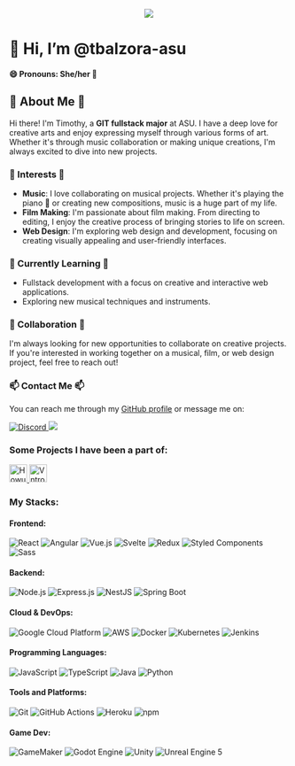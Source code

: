 <p align="center">
  <img src="https://img.shields.io/badge/Made%20with%20%E2%99%A5%EF%B8%8F%20by-lawulf-ff69b4">
</p>

# 👋 Hi, I’m @tbalzora-asu

#### 😄 Pronouns: She/her 🌺



## 🌸 About Me 🌸

Hi there! I'm Timothy, a **GIT fullstack major** at ASU. I have a deep love for creative arts and enjoy expressing myself through various forms of art. Whether it's through music collaboration or making unique creations, I'm always excited to dive into new projects.

### 🎵 Interests 🎵

- **Music**: I love collaborating on musical projects. Whether it's playing the piano 🎹 or creating new compositions, music is a huge part of my life.
- **Film Making**: I'm passionate about film making. From directing to editing, I enjoy the creative process of bringing stories to life on screen.
- **Web Design**: I'm exploring web design and development, focusing on creating visually appealing and user-friendly interfaces.

### 🌱 Currently Learning 🌱

- Fullstack development with a focus on creative and interactive web applications.
- Exploring new musical techniques and instruments.

### 💞️ Collaboration 💞️

I'm always looking for new opportunities to collaborate on creative projects. If you're interested in working together on a musical, film, or web design project, feel free to reach out!

### 📫 Contact Me 📫

You can reach me through my [GitHub profile](https://github.com/zora) or message me on:

<p>
<!-- Discord Button -->
  <a href="https://discord.com/users/lawulf" target="_blank">
    <img src="https://img.shields.io/badge/Discord-@lawulf-7289DA?style=flat-square&logo=discord&logoColor=white" alt="Discord">
  </a>
<!-- LinkedIn Button -->
  <a href="https://www.linkedin.com/in/timbalzora/" target="_blank">
    <img src="https://img.shields.io/badge/LinkedIn-@Timbalzora-0077B5?style=flat-square&logo=linkedin">
  </a>
</p>
<h3>Some Projects I have been a part of: </h3>
<!-- Webpage Buttons with Favicons -->
<p>
  <a href="https://howulf.com" target="_blank">
    <img src="https://howulf.com/favicon.ico" width="32px" height="32px" alt="Howulf►">
  </a>

  <a href="https://vntro.net" target="_blank">
    <img src="https://vntro.net/wp-content/uploads/2020/07/vntro-black.png" width="32px" height="32px" alt="Vntro">
  </a>

  <!-- End webpage buttons -->
</p>

<h3>My Stacks:</h3>
<h4>Frontend:</h4>
<p>
  <img alt="React" src="https://img.shields.io/badge/-React-45b8d8?style=flat-square&logo=react&logoColor=white" />
  <img alt="Angular" src="https://img.shields.io/badge/-Angular-DD0031?style=flat-square&logo=angular&logoColor=white" />
  <img alt="Vue.js" src="https://img.shields.io/badge/-Vue.js-4FC08D?style=flat-square&logo=vue.js&logoColor=white" />
  <img alt="Svelte" src="https://img.shields.io/badge/-Svelte-FF3E00?style=flat-square&logo=svelte&logoColor=white" />
  <img alt="Redux" src="https://img.shields.io/badge/-Redux-764ABC?style=flat-square&logo=redux&logoColor=white" />
  <img alt="Styled Components" src="https://img.shields.io/badge/-Styled_Components-db7092?style=flat-square&logo=styled-components&logoColor=white" />
  <img alt="Sass" src="https://img.shields.io/badge/-Sass-CC6699?style=flat-square&logo=sass&logoColor=white" />
</p>

<!-- Backend -->
<h4>Backend:</h4>
<p>
  <img alt="Node.js" src="https://img.shields.io/badge/-Node.js-43853d?style=flat-square&logo=Node.js&logoColor=white" />
  <img alt="Express.js" src="https://img.shields.io/badge/-Express.js-000000?style=flat-square&logo=express&logoColor=white" />
  <img alt="NestJS" src="https://img.shields.io/badge/-NestJS-ea2845?style=flat-square&logo=nestjs&logoColor=white" />
  <img alt="Spring Boot" src="https://img.shields.io/badge/-Spring_Boot-6DB33F?style=flat-square&logo=spring-boot&logoColor=white" />
</p>

<!-- Cloud & DevOps -->
<h4>Cloud & DevOps:</h4>
<p>
  <img alt="Google Cloud Platform" src="https://img.shields.io/badge/-Google_Cloud_Platform-1a73e8?style=flat-square&logo=google-cloud&logoColor=white" />
  <img alt="AWS" src="https://img.shields.io/badge/-AWS-232F3E?style=flat-square&logo=amazon-aws&logoColor=white" />
  <img alt="Docker" src="https://img.shields.io/badge/-Docker-46a2f1?style=flat-square&logo=docker&logoColor=white" />
  <img alt="Kubernetes" src="https://img.shields.io/badge/-Kubernetes-326CE5?style=flat-square&logo=kubernetes&logoColor=white" />
  <img alt="Jenkins" src="https://img.shields.io/badge/-Jenkins-D24939?style=flat-square&logo=jenkins&logoColor=white" />
</p>

<!-- Programming Languages -->
<h4>Programming Languages:</h4>
<p>
  <img alt="JavaScript" src="https://img.shields.io/badge/-JavaScript-F7DF1E?style=flat-square&logo=javascript&logoColor=black" />
  <img alt="TypeScript" src="https://img.shields.io/badge/-TypeScript-007ACC?style=flat-square&logo=typescript&logoColor=white" />
  <img alt="Java" src="https://img.shields.io/badge/-Java-007396?style=flat-square&logo=java&logoColor=white" />
  <img alt="Python" src="https://img.shields.io/badge/-Python-3776AB?style=flat-square&logo=python&logoColor=white" />
</p>

<!-- Tools & Platforms -->
<h4>Tools and Platforms:</h4>
<p>
  <img alt="Git" src="https://img.shields.io/badge/-Git-F05032?style=flat-square&logo=git&logoColor=white" />
  <img alt="GitHub Actions" src="https://img.shields.io/badge/-GitHub_Actions-2088FF?style=flat-square&logo=github-actions&logoColor=white" />
  <img alt="Heroku" src="https://img.shields.io/badge/-Heroku-430098?style=flat-square&logo=heroku&logoColor=white" />
  <img alt="npm" src="https://img.shields.io/badge/-NPM-CB3837?style=flat-square&logo=npm&logoColor=white" />
</p>

<!-- Game Dev -->
<h4>Game Dev:</h4>
<p>
  <img alt="GameMaker" src="https://img.shields.io/badge/-GameMaker-1C1E21?style=flat-square&logo=gamemaker&logoColor=white" />
  <img alt="Godot Engine" src="https://img.shields.io/badge/-Godot%20Engine-478CBF?style=flat-square&logo=godot-engine&logoColor=white" />
  <img alt="Unity" src="https://img.shields.io/badge/-Unity-000000?style=flat-square&logo=unity&logoColor=white" />
  <img alt="Unreal Engine 5" src="https://img.shields.io/badge/-Unreal%20Engine%205-313131?style=flat-square&logo=unreal-engine&logoColor=white" />
</p>
<!---
tbalzora-asu/tbalzora-asu is a ✨ special ✨ repository because its `README.md` (this file) appears on your GitHub profile.
You can click the Preview link to take a look at your changes.
--->

